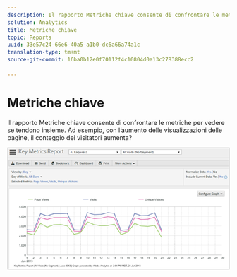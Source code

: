 ```yaml
---
description: Il rapporto Metriche chiave consente di confrontare le metriche per vedere se tendono insieme. Ad esempio, con l’aumento delle visualizzazioni delle pagine, il conteggio dei visitatori aumenta?
solution: Analytics
title: Metriche chiave
topic: Reports
uuid: 33e57c24-66e6-40a5-a1b0-dc6a66a74a1c
translation-type: tm+mt
source-git-commit: 16ba0b12e0f70112f4c10804d0a13c278388ecc2

---
```



# Metriche chiave

Il rapporto Metriche chiave consente di confrontare le metriche per vedere se tendono insieme. Ad esempio, con l’aumento delle visualizzazioni delle pagine, il conteggio dei visitatori aumenta?

![](assets/reports_key_metrics.png)

<!-- 

<p> <b>Use Cases</b> </p> 
<p>Social Media: You can use the Key Metrics Report to examine social groups, such as Total Mentions or Audience Sentiment, and see how they are affecting revenue. How do you tie key metrics like Revenue to Social metrics? Look at the KM report by those groupings--total mentions, total audience, mapped to revenue. i.e. tv grouping, computing grouping, to see if it spikes or drives revenue. </p>

 -->

